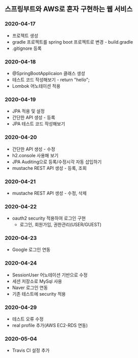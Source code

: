 ## 스프링부트와 AWS로 혼자 구현하는 웹 서비스
### 2020-04-17
* 프로젝트 생성
* gradle 프로젝트를 spring boot 프로젝트로 변경 - build.gradle
* .gitignore 등록

### 2020-04-18
* @SpringBootApplicaion 클래스 생성
* 테스트 코드 작성해보기 - return "hello";
* Lombok 어노테이션 적용

### 2020-04-19
* JPA 적용 및 설정
* 간단한 API 생성 - 등록
* JPA 테스트 코드 작성해보기 

### 2020-04-20
* 간단한 API 생성 - 수정
* h2.console 사용해 보기
* JPA Auditing으로 등록/수정시각 자동 삽입하기
* mustache REST API 생성 - 등록, 조회


### 2020-04-21
* mustache REST API 생성 - 수정, 삭제


### 2020-04-22
* oauth2 security 적용하여 로그인 구현
  * 로그인, 회원가입, 권한관리(USER/GUEST) 


### 2020-04-23
* Google 로그인 연동

### 2020-04-24
* SessionUser 어노테이션 기반으로 수정
* 세션 저장소로 MySql 사용
* Naver 로그인 연동
* 기존 테스트에 security 적용


### 2020-04-29
* 테스트 오류 수정
* real profile 추가(AWS EC2-RDS 연동)


### 2020-05-04
* Travis CI 설정 추가
